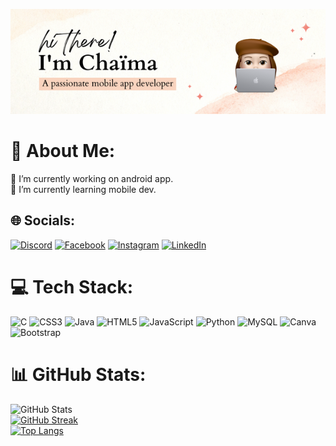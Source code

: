  ![Design and Developement](https://github.com/Feddane/Feddane/blob/main/hi%20there!.png )
 


# 💫 About Me:
🔭 I’m currently working on android app.<br>🌱 I’m currently learning mobile dev.<br>

## 🌐 Socials:
[![Discord](https://img.shields.io/badge/Discord-%237289DA.svg?logo=discord&logoColor=white)](https://discord.gg/Chaïma#3392)  [![Facebook](https://img.shields.io/badge/Facebook-%231877F2.svg?logo=Facebook&logoColor=white)](https://facebook.com/laura.mrt.944)  [![Instagram](https://img.shields.io/badge/Instagram-%23E4405F.svg?logo=Instagram&logoColor=white)](https://instagram.com/_chaimus.fdx) [![LinkedIn](https://img.shields.io/badge/LinkedIn-%230077B5.svg?logo=linkedin&logoColor=white)](https://linkedin.com/in/chaïma-feddane-27a003224) 

# 💻 Tech Stack:
![C](https://img.shields.io/badge/c-%2300599C.svg?style=for-the-badge&logo=c&logoColor=white) ![CSS3](https://img.shields.io/badge/css3-%231572B6.svg?style=for-the-badge&logo=css3&logoColor=white) ![Java](https://img.shields.io/badge/java-%23ED8B00.svg?style=for-the-badge&logo=java&logoColor=white) ![HTML5](https://img.shields.io/badge/html5-%23E34F26.svg?style=for-the-badge&logo=html5&logoColor=white) ![JavaScript](https://img.shields.io/badge/javascript-%23323330.svg?style=for-the-badge&logo=javascript&logoColor=%23F7DF1E) ![Python](https://img.shields.io/badge/python-3670A0?style=for-the-badge&logo=python&logoColor=ffdd54) ![MySQL](https://img.shields.io/badge/mysql-%2300f.svg?style=for-the-badge&logo=mysql&logoColor=white) ![Canva](https://img.shields.io/badge/Canva-%2300C4CC.svg?style=for-the-badge&logo=Canva&logoColor=white) ![Bootstrap](https://img.shields.io/badge/bootstrap-%23563D7C.svg?style=for-the-badge&logo=bootstrap&logoColor=white)

# 📊 GitHub Stats:
![GitHub Stats](https://github-readme-stats.vercel.app/api?username=Feddane&theme=radical)<br/>
[![GitHub Streak](https://streak-stats.demolab.com/?user=Feddane&currStreakNum=2FD3EB&theme=radical&fire=pink&sideLabels=F00&date_format=[Y.]n.j)](https://git.io/streak-stats)<br/>
[![Top Langs](https://github-readme-stats.vercel.app/api/top-langs/?username=Feddane&layout=compact&theme=radical)](https://github.com/anuraghazra/github-readme-stats)








